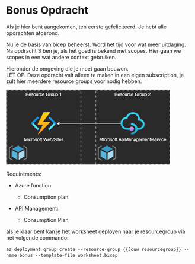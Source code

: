 # Bonus Opdracht
Als je hier bent aangekomen, ten eerste gefeliciteerd. Je hebt alle opdrachten afgerond.

Nu je de basis van bicep beheerst. Word het tijd voor wat meer uitdaging. Na opdracht 3 ben je, als het goed is bekend met scopes. Hier gaan we scopes in een wat andere context gebruiken.

Hieronder de omgeving die je moet gaan bouwen.  
LET OP: Deze opdracht valt alleen te maken in een eigen subscription, je zult hier meerdere resource groups voor nodig hebben.

![schematic](../img/bonus.png)

Requirements:
- Azure function:
    - Consumption plan

- API Management:
    - Consumption Plan

als je klaar bent kan je het worksheet deployen naar je resourcegroup via het volgende commando:
```azurecli
az deployment group create --resource-group {{Jouw resourcegroup}} --name bonus --template-file worksheet.bicep   
```